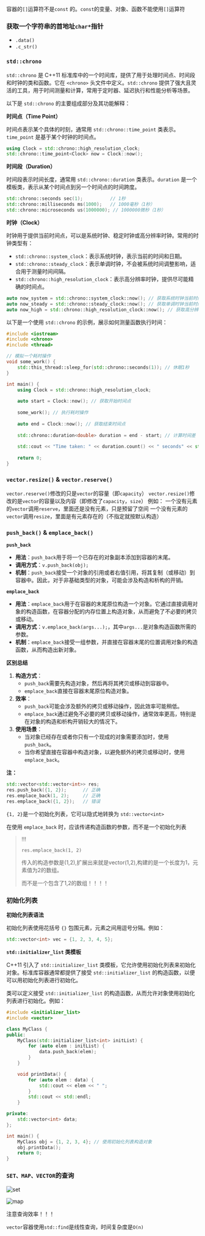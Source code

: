 容器的`[]`运算符不是`const` 的。`const`的变量、对象、函数不能使用`[]`运算符



### 获取一个字符串的首地址`char*`指针

- `.data()`
- `.c_str()`

### `std::chrono` 

`std::chrono` 是 C++11 标准库中的一个时间库，提供了用于处理时间点、时间段和时钟的类和函数。它在 `<chrono>` 头文件中定义。`std::chrono` 提供了强大且灵活的工具，用于时间测量和计算，常用于定时器、延迟执行和性能分析等场景。

以下是 `std::chrono` 的主要组成部分及其功能解释：

**时间点（Time Point）**

时间点表示某个具体的时刻，通常用 `std::chrono::time_point` 类表示。`time_point` 是基于某个时钟的时间点。

```C++
using Clock = std::chrono::high_resolution_clock;
std::chrono::time_point<Clock> now = Clock::now();
```

**时间段（Duration）**

时间段表示时间长度，通常用 `std::chrono::duration` 类表示。`duration` 是一个模板类，表示从某个时间点到另一个时间点的时间跨度。

```C++
std::chrono::seconds sec(1);          // 1秒
std::chrono::milliseconds ms(1000);   // 1000毫秒（1秒）
std::chrono::microseconds us(1000000); // 1000000微秒（1秒）
```

**时钟（Clock）**

时钟用于提供当前时间点，可以是系统时钟、稳定时钟或高分辨率时钟。常用的时钟类型有：

- `std::chrono::system_clock`：表示系统时钟，表示当前的时间和日期。
- `std::chrono::steady_clock`：表示单调时钟，不会被系统时间调整影响，适合用于测量时间间隔。
- `std::chrono::high_resolution_clock`：表示高分辨率时钟，提供尽可能精确的时间点。

```C++ 
auto now_system = std::chrono::system_clock::now(); // 获取系统时钟当前时间
auto now_steady = std::chrono::steady_clock::now(); // 获取单调时钟当前时间
auto now_high = std::chrono::high_resolution_clock::now(); // 获取高分辨率时钟当前时间
```



以下是一个使用 `std::chrono` 的示例，展示如何测量函数执行时间：

```c++
#include <iostream>
#include <chrono>
#include <thread>

// 模拟一个耗时操作
void some_work() {
    std::this_thread::sleep_for(std::chrono::seconds(1)); // 休眠1秒
}

int main() {
    using Clock = std::chrono::high_resolution_clock;
    
    auto start = Clock::now(); // 获取开始时间点
    
    some_work(); // 执行耗时操作
    
    auto end = Clock::now(); // 获取结束时间点
    
    std::chrono::duration<double> duration = end - start; // 计算时间差
    
    std::cout << "Time taken: " << duration.count() << " seconds" << std::endl;
    
    return 0;
}
```

### `vector.resize()` & `vector.reserve()`

`vector.reserve()`修改的只是`vector`的容量（即`capacity`）
`vector.resize()`修改的是`vector`的容量以及内容（即修改了`capacity`，`size`）
例如：
一个没有元素的`vector`调用`reserve`，里面还是没有元素，只是预留了空间
一个没有元素的`vector`调用`resize`，里面是有元素存在的（不指定就按默认构造）

### `push_back()` & `emplace_back()`

**`push_back`**

- **用法**：`push_back`用于将一个已存在的对象副本添加到容器的末尾。
- **调用方式**：`v.push_back(obj);`
- **机制**：`push_back`接受一个对象的引用或者右值引用，将其复制（或移动）到容器中。因此，对于非基础类型的对象，可能会涉及构造和析构的开销。

**`emplace_back`**

- **用法**：`emplace_back`用于在容器的末尾原位构造一个对象。它通过直接调用对象的构造函数，在容器分配的内存位置上构造对象，从而避免了不必要的拷贝或移动。
- **调用方式**：`v.emplace_back(args...);`，其中`args...`是对象构造函数所需的参数。
- **机制**：`emplace_back`接受一组参数，并直接在容器末尾的位置调用对象的构造函数，从而构造出新对象。

**区别总结**

1. **构造方式**：
   - `push_back`需要先构造对象，然后再将其拷贝或移动到容器中。
   - `emplace_back`直接在容器末尾原位构造对象。
2. **效率**：
   - `push_back`可能会涉及额外的拷贝或移动操作，因此效率可能稍低。
   - `emplace_back`通过避免不必要的拷贝或移动操作，通常效率更高，特别是在对象的构造和析构开销较大的情况下。
3. **使用场景**：
   - 当对象已经存在或者你只有一个现成的对象需要添加时，使用`push_back`。
   - 当你希望直接在容器中构造对象，以避免额外的拷贝或移动时，使用`emplace_back`。

**注：**

```c++
std::vector<std::vector<int>> res;
res.push_back({1, 2});      // 正确
res.emplace_back(1, 2);     // 正确
res.emplace_back({1, 2});   // 错误
```

`{1, 2}`是一个初始化列表，它可以隐式地转换为 `std::vector<int>`

在使用 `emplace_back` 时，应该传递构造函数的参数，而不是一个初始化列表

> !!!
>
> `res.emplace_back(1, 2)`
>
> 传入的构造参数是(1,2),扩展出来就是vector<int>(1,2),构建的是一个长度为1，元素值为2的数组。
>
> 而不是一个包含了1,2的数组！！！！

### 初始化列表

**初始化列表语法**

初始化列表使用花括号 `{}` 包围元素，元素之间用逗号分隔。例如：

```c++
std::vector<int> vec = {1, 2, 3, 4, 5};
```

**`std::initializer_list` 类模板**

C++11 引入了 `std::initializer_list` 类模板，它允许使用初始化列表来初始化对象。标准库容器通常都提供了接受 `std::initializer_list` 的构造函数，以便可以用初始化列表进行初始化。

类可以定义接受 `std::initializer_list` 的构造函数，从而允许对象使用初始化列表进行初始化。例如：

```c++
#include <initializer_list>
#include <vector>

class MyClass {
public:
    MyClass(std::initializer_list<int> initList) {
        for (auto elem : initList) {
            data.push_back(elem);
        }
    }

    void printData() {
        for (auto elem : data) {
            std::cout << elem << " ";
        }
        std::cout << std::endl;
    }

private:
    std::vector<int> data;
};

int main() {
    MyClass obj = {1, 2, 3, 4}; // 使用初始化列表构造对象
    obj.printData();
    return 0;
}

```

### `SET、MAP、VECTOR`的查询

![set](E:\C++\Note\img\set.png)

![map](E:\C++\Note\img\map.png)

注意查询效率！！！

`vector`容器使用`std::find`是线性查询，时间复杂度是`O(n)`



